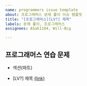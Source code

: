 ```yaml
---
name: programmers issue template
about: 프로그래머스 문제 풀이 이슈 템플릿
title: "[프로그래머스][LV?] 제목"
labels: 문제 풀이, 프로그래머스
assignees: ASak1104, Will-Big

---
```


## 프로그래머스 연습 문제

- 섹션(파트)

- [LV?] 제목 [(link)](url)

